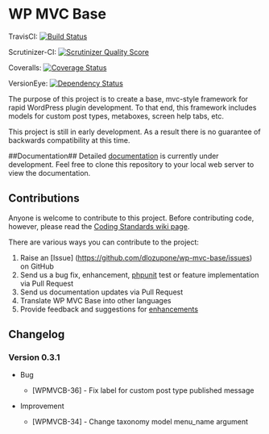 WP MVC Base 
===========
TravisCI: [![Build Status](https://travis-ci.org/clubduece/wp-mvc-base.png?branch=master)](https://travis-ci.org/clubduece/wp-mvc-base)

Scrutinizer-CI: [![Scrutinizer Quality Score](https://scrutinizer-ci.com/g/clubduece/wp-mvc-base/badges/quality-score.png?s=a5f60231e6ef2f88ee35a8471379063100e0420d)](https://scrutinizer-ci.com/g/clubduece/wp-mvc-base/)

Coveralls: [![Coverage Status](https://coveralls.io/repos/clubduece/wp-mvc-base/badge.png?branch=master)](https://coveralls.io/r/clubduece/wp-mvc-base?branch=master)

VersionEye: [![Dependency Status](https://www.versioneye.com/user/projects/51ed3d7d632bac3b890035eb/badge.png)](https://www.versioneye.com/user/projects/51ed3d7d632bac3b890035eb)

The purpose of this project is to create a base, mvc-style framework for rapid WordPress plugin development. To that end, this framework includes models for custom post types, metaboxes, screen help tabs, etc.

This project is still in early development. As a result there is no guarantee of backwards compatibility at this time.

##Documentation##
Detailed [documentation](https://github.com/dlozupone/wp-mvc-base-docs) is currently under development. Feel free to clone this repository to your local web server to view the documentation.

## Contributions ##
Anyone is welcome to contribute to this project. Before contributing code, however, please read the [Coding Standards wiki page](https://github.com/clubduece/wp-mvc-base/wiki/Coding-Standards).

There are various ways you can contribute to the project:

1. Raise an [Issue] (https://github.com/dlozupone/wp-mvc-base/issues) on GitHub
2. Send us a bug fix, enhancement, [phpunit](http://phpunit.de) test or feature implementation via Pull Request
3. Send us documentation updates via Pull Request
3. Translate WP MVC Base into other languages
4. Provide feedback and suggestions for [enhancements](https://github.com/dlozupone/wp-mvc-base/issues?direction=desc&labels=Enhancement&page=1&sort=created&state=open)

## Changelog ##
### Version 0.3.1 ###

+ Bug
    + [WPMVCB-36] - Fix label for custom post type published message


+ Improvement
    + [WPMVCB-34] - Change taxonomy model menu_name argument

